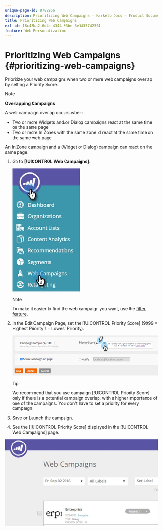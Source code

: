 ```yaml
---
unique-page-id: 8782266
description: Prioritizing Web Campaigns - Marketo Docs - Product Documentation
title: Prioritizing Web Campaigns
exl-id: 18c43ba2-6d4a-4344-93be-3e1435742504
feature: Web Personalization
---
```

# Prioritizing Web Campaigns {#prioritizing-web-campaigns}

Prioritize your web campaigns when two or more web campaigns overlap by setting a Priority Score.

>[!NOTE]
>
>**Overlapping Campaigns**
>
>A web campaign overlap occurs when:
>
>* Two or more Widgets and/or Dialog campaigns react at the same time on the same page
>* Two or more In Zones with the same zone id react at the same time on the same web page
>
>An In Zone campaign and a (Widget or Dialog) campaign can react on the same page.

1. Go to **[!UICONTROL Web Campaigns]**.

   ![](assets/web-campaigns-hand-6.jpg)

   >[!NOTE]
   >
   >To make it easier to find the web campaign you want, use the [filter feature](/help/marketo/product-docs/web-personalization/working-with-web-campaigns/filter-web-campaigns.md).

1. In the Edit Campaign Page, set the [!UICONTROL Priority Score] (9999 = Highest Priority  1 = Lowest Priority).

   ![](assets/image2015-7-9-20-3a20-3a58.png)

   >[!TIP]
   >
   >We recommend that you use campaign [!UICONTROL Priority Score] only if there is a potential campaign overlap, with a higher importance of one of the campaigns. You don't have to set a priority for every campaign.

1. Save or Launch the campaign.

1. See the [!UICONTROL Priority Score] displayed in the [!UICONTROL Web Campaigns] page.

![](assets/web-campaign-priority-score.jpg)
